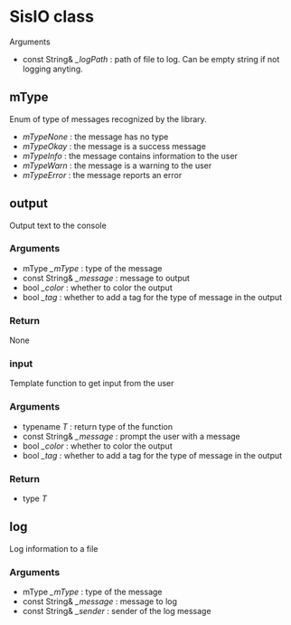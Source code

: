 
# SisIO class

Arguments

- const String& *\_logPath* : path of file to log. Can be empty string if not logging anyting.

## mType

Enum of type of messages recognized by the library.

- *mTypeNone* : the message has no type
- *mTypeOkay* : the message is a success message
- *mTypeInfo* : the message contains information to the user
- *mTypeWarn* : the message is a warning to the user
- *mTypeError* : the message reports an error

## output

Output text to the console

### Arguments

- mType *\_mType* : type of the message
- const String& *\_message* : message to output
- bool *\_color* : whether to color the output
- bool *\_tag* : whether to add a tag for the type of message in the output

### Return

None

### input

Template function to get input from the user

### Arguments

- typename *T* : return type of the function
- const String& *\_message* : prompt the user with a message
- bool *\_color* : whether to color the output
- bool *\_tag* : whether to add a tag for the type of message in the output

### Return

- type *T*

## log

Log information to a file

### Arguments

- mType *\_mType* : type of the message
- const String& *\_message* : message to log
- const String& *\_sender* : sender of the log message
